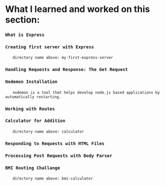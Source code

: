 # What I learned and worked on this section:
### `What is Express`
### `Creating first server with Express`
&nbsp;&nbsp;&nbsp;&nbsp;&nbsp;&nbsp;`directory name above: my-first-express-server`
### `Handling Requests and Response: The Get Request`
### `Nodemon Installation`
&nbsp;&nbsp;&nbsp;&nbsp;&nbsp;&nbsp;`nodemon is a tool that helps develop node.js based applications by automatically restarting.`
### `Working with Routes`
### `Calculator for Addition`
&nbsp;&nbsp;&nbsp;&nbsp;&nbsp;&nbsp;`directory name above: calculator`
### `Responding to Requests with HTML Files`
### `Processing Post Requests with Body Parser`
### `BMI Routing Challange`
&nbsp;&nbsp;&nbsp;&nbsp;&nbsp;&nbsp;`directory name above: bmi-calculator`
